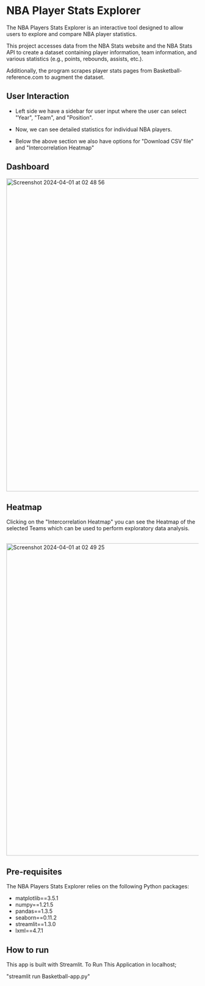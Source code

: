 # NBA Player Stats Explorer

The NBA Players Stats Explorer is an interactive tool designed to allow users to explore and compare NBA player statistics.

This project accesses data from the NBA Stats website and the NBA Stats API to create a dataset containing player information, team information, and various statistics (e.g., points, rebounds, assists, etc.). 

Additionally, the program scrapes player stats pages from Basketball-reference.com to augment the dataset.

## User Interaction

- Left side we have a sidebar for user input where the user can select "Year", "Team", and "Position".

- Now, we can see detailed statistics for individual NBA players.

- Below the above section we also have options for "Download CSV file" and "Intercorrelation Heatmap"


## Dashboard

<img width="821" alt="Screenshot 2024-04-01 at 02 48 56" src="https://github.com/therealadnan/nba-explorer/assets/72304577/d35ec787-cbf0-48c3-a706-3fa0f9a73215">


## Heatmap

Clicking on the "Intercorrelation Heatmap" you can see the Heatmap of the selected Teams which can be used to perform exploratory data analysis.
<br />
<br />



<img width="819" alt="Screenshot 2024-04-01 at 02 49 25" src="https://github.com/therealadnan/nba-explorer/assets/72304577/08c5d6ec-85b6-4341-85c5-499995e968e1">


## Pre-requisites

The NBA Players Stats Explorer relies on the following Python packages:

- matplotlib==3.5.1
- numpy==1.21.5
- pandas==1.3.5
- seaborn==0.11.2
- streamlit==1.3.0
- lxml==4.7.1

## How to run

This app is built with Streamlit. To Run This Application in localhost;

"streamlit run Basketball-app.py"


